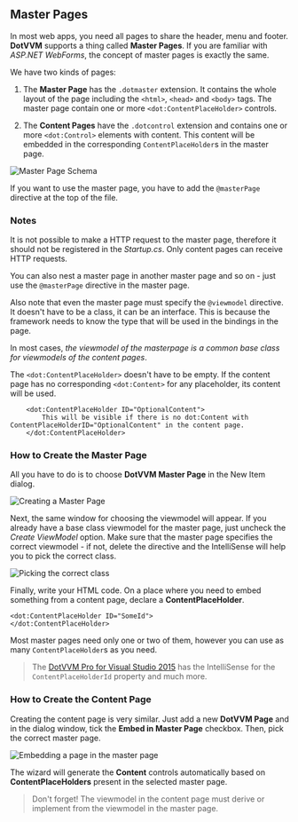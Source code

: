 ## Master Pages

In most web apps, you need all pages to share the header, menu and footer. **DotVVM** supports a thing called **Master Pages**. 
If you are familiar with _ASP.NET WebForms_, the concept of master pages is exactly the same.

We have two kinds of pages:

1. The **Master Page** has the `.dotmaster` extension. It contains the whole layout of the page including the `<html>`, `<head>` and `<body>` tags.
The master page contain one or more `<dot:ContentPlaceHolder>` controls.     

2. The **Content Pages** have the `.dotcontrol` extension and contains one or more `<dot:Control>` elements with content. This content will be embedded
in the corresponding `ContentPlaceHolder`s in the master page.  

<img src="{imageDir}basics-master-pages-img1.png" alt="Master Page Schema" />

If you want to use the master page, you have to add the `@masterPage` directive at the top of the file.


### Notes

It is not possible to make a HTTP request to the master page, therefore it should not be registered in the _Startup.cs_. 
Only content pages can receive HTTP requests. 

You can also nest a master page in another master page and so on - just use the `@masterPage` directive in the master page.

Also note that even the master page must specify the `@viewmodel` directive. It doesn't have to be a class, it can be an interface. This is because the
framework needs to know the type that will be used in the bindings in the page. 

In most cases, _the viewmodel of the masterpage is a common base class for viewmodels of the content pages_. 

The `<dot:ContentPlaceHolder>` doesn't have to be empty. If the content page has no corresponding `<dot:Content>` for any placeholder,
its content will be used.

```DOTHTML
    <dot:ContentPlaceHolder ID="OptionalContent">
        This will be visible if there is no dot:Content with ContentPlaceHolderID="OptionalContent" in the content page.
    </dot:ContentPlaceHolder>
```

### How to Create the Master Page

All you have to do is to choose **DotVVM Master Page** in the New Item dialog.

<img src="{imageDir}basics-master-pages-img2.png" alt="Creating a Master Page" />

Next, the same window for choosing the viewmodel will appear. If you already have a base class viewmodel for the master page,
just uncheck the _Create ViewModel_ option.
Make sure that the master page specifies the correct viewmodel - if not, delete the directive and the IntelliSense will help you
to pick the correct class.

<img src="{imageDir}basics-master-pages-img3.png" alt="Picking the correct class" />

Finally, write your HTML code. On a place where you need to embed something from a content page, declare a **ContentPlaceHolder**.

```DOTHTML
<dot:ContentPlaceHolder ID="SomeId">
</dot:ContentPlaceHolder>
```

Most master pages need only one or two of them, however you can use as many `ContentPlaceHolder`s as you need.

> The [DotVVM Pro for Visual Studio 2015](/products/dotvvm-pro-for-vs-2015) has the IntelliSense for the `ContentPlaceHolderId` property and much more. 


### How to Create the Content Page

Creating the content page is very similar. Just add a new **DotVVM Page** and in the dialog window, tick the **Embed in Master Page** checkbox.
Then, pick the correct master page.

<img src="{imageDir}basics-master-pages-img4.png" alt="Embedding a page in the master page" />

The wizard will generate the **Content** controls automatically based on **ContentPlaceHolders** present in the selected master page.

> Don't forget! The viewmodel in the content page must derive or implement from the viewmodel in the master page.
